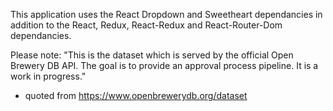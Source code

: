 This application uses the React Dropdown and Sweetheart dependancies in addition to the React, Redux, React-Redux and  React-Router-Dom dependancies.

Please note: "This is the dataset which is served by the official Open Brewery DB API. The goal is to provide an approval process pipeline. It is a work in progress."

- quoted from https://www.openbrewerydb.org/dataset